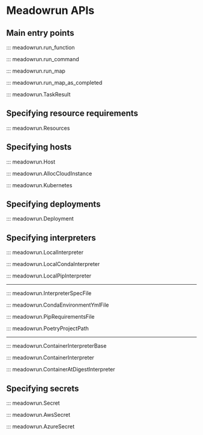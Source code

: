 # Meadowrun APIs

## Main entry points

::: meadowrun.run_function

::: meadowrun.run_command

::: meadowrun.run_map

::: meadowrun.run_map_as_completed

::: meadowrun.TaskResult


## Specifying resource requirements

::: meadowrun.Resources


## Specifying hosts

::: meadowrun.Host

::: meadowrun.AllocCloudInstance

::: meadowrun.Kubernetes


## Specifying deployments

::: meadowrun.Deployment


## Specifying interpreters

::: meadowrun.LocalInterpreter

::: meadowrun.LocalCondaInterpreter

::: meadowrun.LocalPipInterpreter

---

::: meadowrun.InterpreterSpecFile

::: meadowrun.CondaEnvironmentYmlFile

::: meadowrun.PipRequirementsFile

::: meadowrun.PoetryProjectPath

---

::: meadowrun.ContainerInterpreterBase

::: meadowrun.ContainerInterpreter

::: meadowrun.ContainerAtDigestInterpreter


## Specifying secrets

::: meadowrun.Secret

::: meadowrun.AwsSecret

::: meadowrun.AzureSecret
